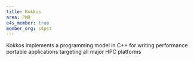 ```yaml
---
title: Kokkos
area: PMR
e4s_member: true
member_org: s4pst
---
```

Kokkos implements a programming model in C++ for writing performance portable applications targeting all major HPC platforms